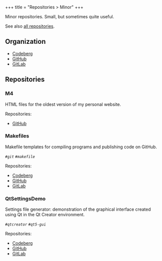 +++
title = "Repositories > Minor"
+++

Minor repositories. Small, but sometimes quite useful.

See also [all repositories](@/notes/Repositories.md).

## Organization

- [Codeberg](https://codeberg.org/paveloom-m)
- [GitHub](https://github.com/paveloom-m)
- [GitLab](https://gitlab.com/paveloom-g/minor)

## Repositories

### M4

HTML files for the oldest version of my personal website.

Repositories:

- [GitHub](https://github.com/paveloom-m/M4)

### Makefiles

Makefile templates for compiling programs and publishing code on GitHub.

*`#git` `#makefile`*

Repositories:

- [Codeberg](https://codeberg.org/paveloom-m/Makefiles)
- [GitHub](https://github.com/paveloom-m/Makefiles)
- [GitLab](https://gitlab.com/paveloom-g/minor/Makefiles)

### QtSettingsDemo

Settings file generator: demonstration of the graphical interface created using Qt in the Qt Creator environment.

*`#qtcreator` `#qt5-gui`*

Repositories:

- [Codeberg](https://codeberg.org/paveloom-m/QtSettingsDemo)
- [GitHub](https://github.com/paveloom-m/QtSettingsDemo)
- [GitLab](https://gitlab.com/paveloom-g/minor/QtSettingsDemo)
